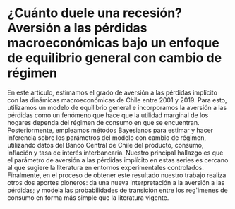 # ¿Cuánto duele una recesión? Aversión a las pérdidas macroeconómicas bajo un enfoque de equilibrio general con cambio de régimen

En este artículo, estimamos el grado de aversión a las pérdidas implícito con las dinámicas macroeconómicas de Chile entre 2001 y 2019. Para esto, utilizamos un modelo de equilibrio general e incorporamos la aversión a las pérdidas como un fenómeno que hace que la utilidad marginal de los hogares dependa del régimen de consumo en que se encuentran. Posteriormente, empleamos métodos Bayesianos para estimar y hacer inferencia sobre los parámetros del modelo con cambio de régimen, utilizando datos del Banco Central de Chile del producto, consumo, inflación y tasa de interés interbancaria. Nuestro principal hallazgo es que el parámetro de aversión a las pérdidas implícito en estas series es cercano al que sugiere la literatura en entornos experimentales controlados. Finalmente, en el proceso de obtener este resultado nuestro trabajo realiza otros dos aportes pioneros: da una nueva interpretación a la aversión a las pérdidas; y modela las probabilidades de transición entre los reg\'imenes de consumo en forma más simple que la literatura vigente.
